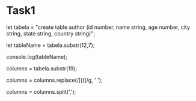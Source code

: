 # Task1
let tabela = "create table author (id number, name string, age number, city string, state string, country string)";

let tableName = tabela.substr(12,7);

console.log(tableName);

columns = tabela.substr(19);

columns = columns.replace(/[()]/g, ' ');

columns = columns.split(',');
